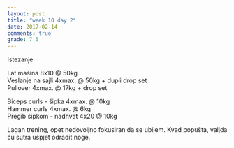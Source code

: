 ```yaml
---
layout: post
title: "week 10 day 2"
date: 2017-02-14
comments: true
grade: 7.5
---
```


Istezanje

Lat mašina 8x10 @ 50kg  
Veslanje na sajli 4xmax. @ 50kg + dupli drop set    
Pullover 4xmax. @ 17kg + drop set   

Biceps curls - šipka 4xmax. @ 10kg  
Hammer curls 4xmax. @ 6kg  
Pregib šipkom - nadhvat 4x20 @ 10kg   

Lagan trening, opet nedovoljno fokusiran da se ubijem. Kvad popušta, valjda ću sutra uspjet odradit noge.
